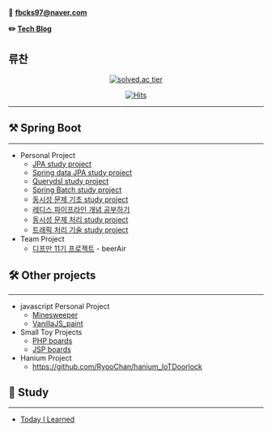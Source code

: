 📧 **fbcks97@naver.com**

**✏️ [Tech Blog](https://hello-backend.tistory.com/)**

## 류찬
<div align="center">
    
[![solved.ac tier](http://mazassumnida.wtf/api/generate_badge?boj=fbcks97)](https://solved.ac/fbcks97)

[![Hits](https://hits.seeyoufarm.com/api/count/incr/badge.svg?url=https%3A%2F%2Fgithub.com%2FRyooChan&count_bg=%2379C83D&title_bg=%23555555&icon=&icon_color=%23E7E7E7&title=hits&edge_flat=false)](https://hits.seeyoufarm.com)
    
</div>

---
## ⚒ Spring Boot 

---

- Personal Project
    - [JPA study project](https://github.com/RyooChan/jpabook)
    - [Spring data JPA study project](https://github.com/RyooChan/data-jpa)
    - [Querydsl study project](https://github.com/RyooChan/querydsl)
    - [Spring Batch study project](https://github.com/RyooChan/SpringBatchStudy)
    - [동시성 문제 기초 study project](https://github.com/RyooChan/stock)
    - [레디스 파이프라인 개념 공부하기](https://github.com/RyooChan/redis-pipeline)
    - [동시성 문제 처리 study project](https://github.com/RyooChan/coffee_traffic_study)
    - [트래픽 처리 기술 study project](https://github.com/RyooChan/nyam-nyam-good)
- Team Project
    - [디프만 11기 프로젝트](https://github.com/RyooChan/sulsul-BE/tree/dev) - beerAir
    

## 🛠 Other projects

---

- javascript Personal Project
    - [Minesweeper](https://github.com/RyooChan/MineSweeper)
    - [VanillaJS_paint](https://github.com/RyooChan/vanillaJS_paint)
- Small Toy Projects
    - [PHP boards](https://github.com/RyooChan/PHPboard)
    - [JSP boards](https://github.com/RyooChan/JSP_CRUD)
- Hanium Project
    - https://github.com/RyooChan/hanium_IoTDoorlock

## 📗 Study

---

- [Today I Learned](https://github.com/RyooChan/TIL)

